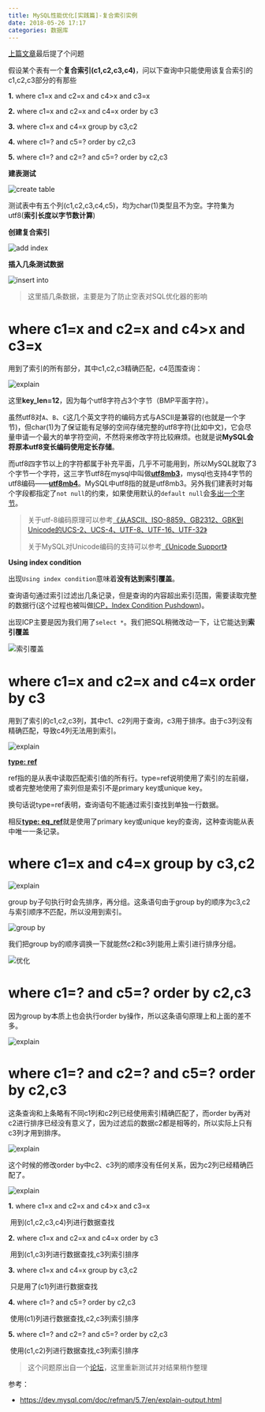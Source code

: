 ```yaml
---
title: MySQL性能优化[实践篇]-复合索引实例
date: 2018-05-26 17:17
categories: 数据库
---
```


[上篇文章](https://blog.csdn.net/holmofy/article/details/80384637)最后提了个问题

假设某个表有一个**复合索引(c1,c2,c3,c4)**，问以下查询中只能使用该复合索引的c1,c2,c3部分的有那些

**1.** where c1=x and c2=x and c4>x and c3=x

**2.** where c1=x and c2=x and c4=x order by c3

**3.** where c1=x and c4=x group by c3,c2

**4.** where c1=? and c5=? order by c2,c3

**5.** where c1=? and c2=? and c5=? order by c2,c3

**建表测试**

![create table](http://tva1.sinaimg.cn/large/bda5cd74gy1fro2c2mibzj209s03xa9y.jpg)

测试表中有五个列(c1,c2,c3,c4,c5)，均为char(1)类型且不为空。字符集为utf8(**索引长度以字节数计算**)

**创建复合索引**

![add index](http://tva1.sinaimg.cn/large/bda5cd74gy1fro2im49q2j20fp01j3yd.jpg)

**插入几条测试数据**

![insert into](http://tva1.sinaimg.cn/large/bda5cd74gy1fro2mn7j5gj20i406r3yj.jpg)

> 这里插几条数据，主要是为了防止空表对SQL优化器的影响

# where c1=x and c2=x and c4>x and c3=x

用到了索引的所有部分，其中c1,c2,c3精确匹配，c4范围查询：

![explain](http://tva1.sinaimg.cn/large/bda5cd74gy1fro32xo8iij20k106z3yq.jpg)

这里**key_len=12**，因为每个utf8字符占3个字节（BMP平面字符）。

虽然utf8对`A`、`B`、`C`这几个英文字符的编码方式与ASCII是兼容的(也就是一个字节)，但char(1)为了保证能有足够的空间存储完整的utf8字符(比如中文)，它会尽量申请一个最大的单字符空间，不然将来修改字符比较麻烦。也就是说**MySQL会将原本utf8变长编码使用定长存储**。

而utf8四字节以上的字符都属于补充平面，几乎不可能用到，所以MySQL就取了3个字节一个字符，这三字节utf8在mysql中叫做[**utf8mb3**](https://dev.mysql.com/doc/refman/5.6/en/charset-unicode-utf8mb3.html)，mysql也支持4字节的utf8编码——[**utf8mb4**](https://dev.mysql.com/doc/refman/5.6/en/charset-unicode-utf8mb4.html)。MySQL中utf8指的就是utf8mb3。另外我们建表时对每个字段都指定了`not null`的约束，如果使用默认的`default null`会[多出一个字节](https://dev.mysql.com/doc/refman/5.7/en/innodb-physical-record.html)。

> 关于utf-8编码原理可以参考[《从ASCII、ISO-8859、GB2312、GBK到Unicode的UCS-2、UCS-4、UTF-8、UTF-16、UTF-32》](https://blog.csdn.net/holmofy/article/details/72846118)
>
> 关于MySQL对Unicode编码的支持可以参考[《Unicode Support》](https://dev.mysql.com/doc/refman/5.6/en/charset-unicode.html)

**Using index condition**

出现`Using index condition`意味着**没有达到索引覆盖**。

查询语句通过索引过滤出几条记录，但是查询的内容超出索引范围，需要读取完整的数据行(这个过程也被叫做[ICP，Index Condition Pushdown](https://dev.mysql.com/doc/refman/5.7/en/index-condition-pushdown-optimization.html))。

出现ICP主要是因为我们用了`select *`。我们把SQL稍微改动一下，让它能达到**索引覆盖**

![索引覆盖](http://tva1.sinaimg.cn/large/bda5cd74gy1fro3m5i6a9j20lh071wet.jpg)

# where c1=x and c2=x and c4=x order by c3

用到了索引的c1,c2,c3列，其中c1、c2列用于查询，c3用于排序。由于c3列没有精确匹配，导致c4列无法用到索引。

![explain](http://tva1.sinaimg.cn/large/bda5cd74gy1fro40gcgebj20jl0760t2.jpg)

[**type: ref**](https://dev.mysql.com/doc/refman/5.7/en/explain-output.html#jointype_ref)

ref指的是从表中读取匹配索引值的所有行。type=ref说明使用了索引的左前缀，或者完整地使用了索列但是索引不是primary key或unique key。

换句话说type=ref表明，查询语句不能通过索引查找到单独一行数据。

相反[**type: eq_ref**](https://dev.mysql.com/doc/refman/5.7/en/explain-output.html#jointype_eq_ref)就是使用了primary key或unique key的查询，这种查询能从表中唯一一条记录。

#  where c1=x and c4=x group by c3,c2

![explain](http://tva1.sinaimg.cn/large/bda5cd74gy1froty4ypchj20kl07amxh.jpg)

group by子句执行时会先排序，再分组。这条语句由于group by的顺序为c3,c2与索引顺序不匹配，所以没用到索引。

![group by](http://tva1.sinaimg.cn/large/bda5cd74gy1frhxeblz75j20ud0gg3zp.jpg)

我们把group by的顺序调换一下就能然c2和c3列能用上索引进行排序分组。

![优化](http://tva1.sinaimg.cn/large/bda5cd74gy1frou412zw6j20jy075aae.jpg)

# where c1=? and c5=? order by c2,c3

因为group by本质上也会执行order by操作，所以这条语句原理上和上面的差不多。

![explain](http://tva1.sinaimg.cn/large/bda5cd74gy1frou877wxfj20jk0723yr.jpg)

# where c1=? and c2=? and c5=? order by c2,c3

这条查询和上条略有不同c1列和c2列已经使用索引精确匹配了，而order by再对c2进行排序已经没有意义了，因为过滤后的数据c2都是相等的，所以实际上只有c3列才用到排序。

![explain](http://tva1.sinaimg.cn/large/bda5cd74gy1frouaplzopj20kg06zt8y.jpg)

这个时候的修改order by中c2、c3列的顺序没有任何关系，因为c2列已经精确匹配了。

![explain](http://tva1.sinaimg.cn/large/bda5cd74gy1frouf4qnxlj20kh076q3d.jpg)



**1.** where c1=x and c2=x and c4>x and c3=x

​	用到(c1,c2,c3,c4)列进行数据查找

**2.** where c1=x and c2=x and c4=x order by c3

​	用到(c1,c3)列进行数据查找,c3列索引排序

**3.** where c1=x and c4=x group by c3,c2

​	只是用了(c1)列进行数据查找

**4.** where c1=? and c5=? order by c2,c3

​	使用(c1)列进行数据查找,c2,c3列索引排序

**5.** where c1=? and c2=? and c5=? order by c2,c3

​	使用(c1,c2)列进行数据查找,c3列索引排序



> 这个问题原出自一个[论坛](http://www.zixue.it/thread-9218-1-1.html)，这里重新测试并对结果稍作整理

参考：

* https://dev.mysql.com/doc/refman/5.7/en/explain-output.html